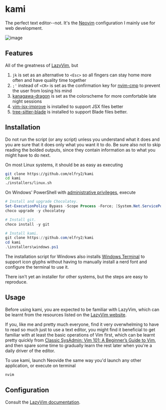 # kami
The perfect text editor--not. It's the [Neovim](https://neovim.io/) configuration I mainly use for web development.

![image](https://github.com/elfry2/kami/assets/47256917/3bf4fe67-b6f8-4881-ac4c-3f1c68388492)

## Features
All of the greatness of [LazyVim](https://www.lazyvim.org/), but
1. ```jk``` is set as an alternative to ```<Esc>``` so all fingers can stay home more often and have quality time together
2. ```;'``` instead of ```<CR>``` is set as the confirmation key for [nvim-cmp](https://github.com/hrsh7th/nvim-cmp) to prevent the user from losing his mind
3. [kanagawa-dragon](https://github.com/rebelot/kanagawa.nvim) is set as the colorscheme for more comfortable late night sessions
4. [vim-jsx-improve](https://github.com/neoclide/vim-jsx-improve) is installed to support JSX files better
5. [tree-sitter-blade](https://github.com/EmranMR/tree-sitter-blade) is installed to support Blade files better.

## Installation
Do not run the script (or any script) unless you understand what it does and you are sure that it does only what you want it to do. Be sure also not to skip reading the bolded outputs, since they contain information as to what you might have to do next.

On most Linux systems, it should be as easy as executing
```bash
git clone https://github.com/elfry2/kami
cd kami
./installers/linux.sh
```

On Windows' PowerShell with [administrative privileges](https://www.windowscentral.com/how-run-app-administrator-windows-10), execute
```powershell
# Install and upgrade Chocolatey.
Set-ExecutionPolicy Bypass -Scope Process -Force; [System.Net.ServicePointManager]::SecurityProtocol = [System.Net.ServicePointManager]::SecurityProtocol -bor 3072; iex ((New-Object System.Net.WebClient).DownloadString('https://community.chocolatey.org/install.ps1'))
choco upgrade -y chocolatey

# Install git.
choco install -y git

# Install kami.
git clone https://github.com/elfry2/kami
cd kami
.\installers\windows.ps1
```

The installation script for Windows also installs [Windows Terminal](https://apps.microsoft.com/detail/9n0dx20hk701) to support icon glyphs without having to manually install a nerd font and configure the terminal to use it.

There isn't yet an installer for other systems, but the steps are easy to reproduce.

## Usage
Before using kami, you are expected to be familiar with LazyVim, which can be learnt from the resources listed on the [LazyVim website](https://www.lazyvim.org/#-learn).

If you, like me and pretty much everyone, find it very overwhelming to have to read so much just to use a text editor, you might find it beneficial to get familiar with at least the basic operations of Vim first, which can be learnt pretty quickly from [Classic SysAdmin: Vim 101: A Beginner’s Guide to Vim](https://www.linuxfoundation.org/blog/blog/classic-sysadmin-vim-101-a-beginners-guide-to-vim), and then spare some time to gradually learn the rest later when you're a daily driver of the editor.

To use kami, launch Neovide the same way you'd launch any other application, or execute on terminal
```bash
nvim
```

## Configuration
Consult the [LazyVim documentation](https://www.lazyvim.org/configuration).
